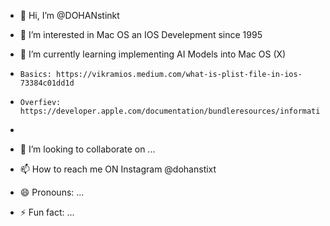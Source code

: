 - 👋 Hi, I’m @DOHANstinkt
  
- 👀 I’m interested in Mac OS an IOS Develepment since 1995
  
- 🌱 I’m currently learning implementing AI Models into Mac OS (X)
-  
      Basics: https://vikramios.medium.com/what-is-plist-file-in-ios-73384c01dd1d
-
      Overfiev: https://developer.apple.com/documentation/bundleresources/information_property_list
-  
- 💞️ I’m looking to collaborate on ...
  
- 📫 How to reach me ON Instagram @dohanstixt
  
- 😄 Pronouns: ...
  
- ⚡ Fun fact: ...

<!---
@DOHANstinkt / @DOHANstinxt is a ✨ special ✨ 

README.md` (this file) appears on your GitHub profile.
You can click the Preview link to take a look at your changes.
--->
